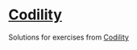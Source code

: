 # [Codility](https://app.codility.com/programmers/lessons/1-iterations/)

Solutions for exercises from [Codility](https://app.codility.com/programmers/lessons/1-iterations/)
